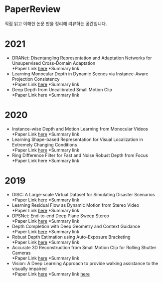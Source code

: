 # PaperReview
직접 읽고 이해한 논문 만을 정리해 리뷰하는 공간입니다.
# 2021
- DRANet: Disentangling Representation and Adaptation Networks
for Unsupervised Cross-Domain Adaptation     
*Paper Link [here](https://arxiv.org/pdf/2103.13447.pdf) *Summary link
- Learning Monocular Depth in Dynamic Scenes via Instance-Aware Projection Consistency  
*Paper Link [here](https://arxiv.org/pdf/2102.02629.pdf) *Summary link
- Deep Depth from Uncalibrated Small Motion Clip  
*Paper Link here *Summary link
# 2020
- Instance-wise Depth and Motion Learning from Monocular Videos  
*Paper Link [here](https://arxiv.org/pdf/1912.09351.pdf) *Summary link
- Learning Shape-based Representation for Visual Localization in Extremely Changing Conditions  
*Paper Link [here](https://www.cs.cmu.edu/afs/cs/Web/People/jeanoh/papers/JIOH-vislocal-ICRA2020.pdf) *Summary link
- Ring Difference Filter for Fast and Noise Robust Depth from Focus  
*Paper Link here *Summary link
# 2019
- DISC: A Large-scale Virtual Dataset for Simulating Disaster Scenarios  
*Paper Link [here](https://www.ri.cmu.edu/wp-content/uploads/2019/06/IROS19_DISC_final_v1.pdf) *Summary link
- Learning Residual Flow as Dynamic Motion from Stereo Video  
*Paper Link [here](https://arxiv.org/abs/1909.06999) *Summary link
- DPSNet: End-to-end Deep Plane Sweep Stereo  
*Paper Link [here](https://openreview.net/pdf?id=ryeYHi0ctQ) *Summary link
- Depth Completion with Deep Geometry and Context Guidance  
*Paper Link [here](https://www.ri.cmu.edu/wp-content/uploads/2019/02/ICRA2019_final.pdf) *Summary link
- Robust Depth Estimation using Auto-Exposure Bracketing  
*Paper Link [here](http://ieeexplore.ieee.org/document/8576538) *Summary link
- Accurate 3D Reconstruction from Small Motion Clip for Rolling Shutter Cameras  
*Paper Link [here](http://ieeexplore.ieee.org/abstract/document/8325527/) *Summary link
- Vision: A Deep Learning Approach to provide walking assistance to the visually impaired  
*Paper Link [here](https://arxiv.org/abs/1911.08739?utm_source=feedburner&utm_medium=feed&utm_campaign=Feed%3A+arxiv%2FQSXk+%28ExcitingAds%21+cs+updates+on+arXiv.org%29) *Summary link [here](https://github.com/engineerjkk/PaperReview/blob/main/Paper-Review/Vision_A%20Deep%20Learning%20Approach%20to%20provide%20walking%20assistance%20to%20the%20visually%20impaired.pdf)
